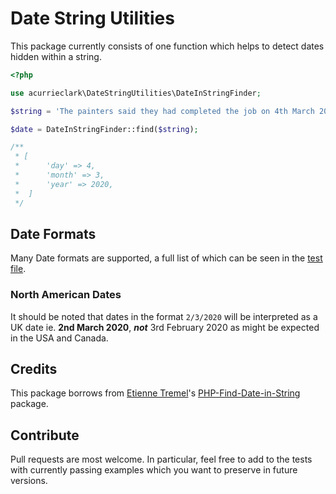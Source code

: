 # Date String Utilities

This package currently consists of one function which helps to detect dates hidden within a string.

```php
<?php

use acurrieclark\DateStringUtilities\DateInStringFinder;

$string = 'The painters said they had completed the job on 4th March 2020';

$date = DateInStringFinder::find($string);

/**
 * [
 *      'day' => 4,
 *      'month' => 3,
 *      'year' => 2020,
 *  ]
 */
```

## Date Formats
Many Date formats are supported, a full list of which can be seen in the [test file](/tests/DateInStringFinderTest.php).

### North American Dates
It should be noted that dates in the format `2/3/2020` will be interpreted as a UK date ie. **2nd March 2020**, ***not*** 3rd February 2020 as might be expected in the USA and Canada.

## Credits

This package borrows from [Etienne Tremel](https://github.com/etiennetremel)'s [PHP-Find-Date-in-String](https://github.com/etiennetremel/PHP-Find-Date-in-String) package. 

## Contribute

Pull requests are most welcome. In particular, feel free to add to the tests with currently passing examples which you want to preserve in future versions.
